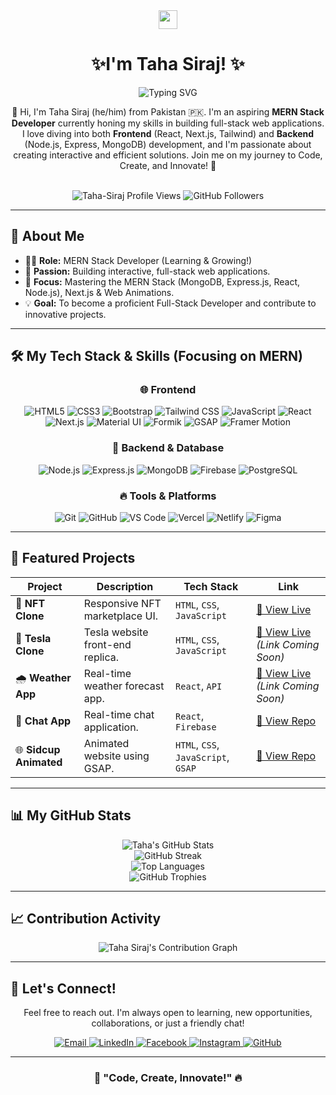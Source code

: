 <div align="center">

  <img src="https://media.giphy.com/media/hvRJCLFzcasrR4ia7z/giphy.gif" width="30px"/> 
  <h1>✨I'm Taha Siraj! ✨</h1>

  <img src="https://readme-typing-svg.herokuapp.com?font=Fira+Code&size=24&pause=1000&color=61DAFB&center=true&width=600&lines=Aspiring+MERN+Stack+Developer+🧑‍💻;JavaScript+Enthusiast+🚀;React+&+Next.js+Lover+❤️;Building+Full-Stack+Apps+🌐;Passionate+Problem+Solver+💡" alt="Typing SVG" />

  <br>
  
  <p>
    👋 Hi, I'm Taha Siraj (he/him) from Pakistan 🇵🇰. I'm an aspiring <b>MERN Stack Developer</b> currently honing my skills in building full-stack web applications. I love diving into both <b>Frontend</b> (React, Next.js, Tailwind) and <b>Backend</b> (Node.js, Express, MongoDB) development, and I'm passionate about creating interactive and efficient solutions. Join me on my journey to Code, Create, and Innovate! 🚀
  </p>

  <br>

  <img src="https://komarev.com/ghpvc/?username=Taha-Siraj&label=Profile%20Views&color=0e75b6&style=flat-square" alt="Taha-Siraj Profile Views" />
  <img src="https://img.shields.io/github/followers/Taha-Siraj?label=Followers&style=social" alt="GitHub Followers"/>
  
</div>

---

## 🚀 About Me

-   👨‍💻 **Role:** MERN Stack Developer (Learning & Growing!)
-   🎨 **Passion:** Building interactive, full-stack web applications.
-   🧠 **Focus:** Mastering the MERN Stack (MongoDB, Express.js, React, Node.js), Next.js & Web Animations.
-   💡 **Goal:** To become a proficient Full-Stack Developer and contribute to innovative projects.

---

## 🛠️ My Tech Stack & Skills (Focusing on MERN)

<div align="center">

  ### 🌐 Frontend
  <img src="https://img.shields.io/badge/HTML5-E34F26?style=for-the-badge&logo=html5&logoColor=white" alt="HTML5"/>
  <img src="https://img.shields.io/badge/CSS3-1572B6?style=for-the-badge&logo=css3&logoColor=white" alt="CSS3"/>
  <img src="https://img.shields.io/badge/Bootstrap-7952B3?style=for-the-badge&logo=bootstrap&logoColor=white" alt="Bootstrap"/>
  <img src="https://img.shields.io/badge/Tailwind_CSS-38B2AC?style=for-the-badge&logo=tailwind-css&logoColor=white" alt="Tailwind CSS"/>
  <img src="https://img.shields.io/badge/JavaScript-F7DF1E?style=for-the-badge&logo=javascript&logoColor=black" alt="JavaScript"/>
  <img src="https://img.shields.io/badge/React-61DAFB?style=for-the-badge&logo=react&logoColor=black" alt="React"/>
  <img src="https://img.shields.io/badge/Next.js-000000?style=for-the-badge&logo=nextdotjs&logoColor=white" alt="Next.js"/>
  <img src="https://img.shields.io/badge/Material%20UI-007FFF?style=for-the-badge&logo=mui&logoColor=white" alt="Material UI"/>
  <img src="https://img.shields.io/badge/Formik-1877F2?style=for-the-badge&logo=formik&logoColor=white" alt="Formik"/>
  <img src="https://img.shields.io/badge/GSAP-88CE02?style=for-the-badge&logo=greensock&logoColor=white" alt="GSAP"/>
  <img src="https://img.shields.io/badge/Framer%20Motion-E10098?style=for-the-badge&logo=framer&logoColor=white" alt="Framer Motion"/>

  ### 🔧 Backend & Database
  <img src="https://img.shields.io/badge/Node.js-339933?style=for-the-badge&logo=node.js&logoColor=white" alt="Node.js"/>
  <img src="https://img.shields.io/badge/Express.js-000000?style=for-the-badge&logo=express&logoColor=white" alt="Express.js"/>
  <img src="https://img.shields.io/badge/MongoDB-47A248?style=for-the-badge&logo=mongodb&logoColor=white" alt="MongoDB"/>
  <img src="https://img.shields.io/badge/Firebase-FFCA28?style=for-the-badge&logo=firebase&logoColor=black" alt="Firebase"/>
  <img src="https://img.shields.io/badge/PostgreSQL-4169E1?style=for-the-badge&logo=postgresql&logoColor=white" alt="PostgreSQL"/>

  ### 🔥 Tools & Platforms
  <img src="https://img.shields.io/badge/Git-F05032?style=for-the-badge&logo=git&logoColor=white" alt="Git"/>
  <img src="https://img.shields.io/badge/GitHub-181717?style=for-the-badge&logo=github&logoColor=white" alt="GitHub"/>
  <img src="https://img.shields.io/badge/VS_Code-007ACC?style=for-the-badge&logo=visual-studio-code&logoColor=white" alt="VS Code"/>
  <img src="https://img.shields.io/badge/Vercel-000000?style=for-the-badge&logo=vercel&logoColor=white" alt="Vercel"/>
  <img src="https://img.shields.io/badge/Netlify-00C7B7?style=for-the-badge&logo=netlify&logoColor=white" alt="Netlify"/>
  <img src="https://img.shields.io/badge/Figma-F24E1E?style=for-the-badge&logo=figma&logoColor=white" alt="Figma"/>

</div>

---

## 🚀 Featured Projects

| Project                                    | Description                       | Tech Stack                                       | Link                                               |
| ------------------------------------------ | --------------------------------- | ------------------------------------------------ | -------------------------------------------------- |
| 🎨 **NFT Clone** | Responsive NFT marketplace UI.    | `HTML`, `CSS`, `JavaScript`                      | [🔗 View Live](https://tahasiraj101.github.io/NFT-clone/) |
| 🚨 **Tesla Clone** | Tesla website front-end replica.  | `HTML`, `CSS`, `JavaScript`                      | [🔗 View Live](#) *(Link Coming Soon)* |
| 🌧 **Weather App** | Real-time weather forecast app.   | `React`, `API`                                   | [🔗 View Live](#) *(Link Coming Soon)* |
| 💬 **Chat App** | Real-time chat application.       | `React`, `Firebase`                              | [🔗 View Repo](https://github.com/Taha-Siraj/Chat-App) |
| 🌐 **Sidcup Animated** | Animated website using GSAP.      | `HTML`, `CSS`, `JavaScript`, `GSAP`              | [🔗 View Repo](https://github.com/Taha-Siraj/Sidcup-Animated-websites-) |

---

## 📊 My GitHub Stats

<div align="center">

  <img src="https://github-readme-stats.vercel.app/api?username=Taha-Siraj&show_icons=true&theme=tokyonight&hide_border=true&include_all_commits=true&count_private=true&custom_title=Taha's%20GitHub%20Stats" alt="Taha's GitHub Stats"/>
  <br/>
  <img src="https://github-readme-streak-stats.herokuapp.com/?user=Taha-Siraj&theme=tokyonight&hide_border=true" alt="GitHub Streak"/>
  <br/>
  <img src="https://github-readme-stats.vercel.app/api/top-langs/?username=Taha-Siraj&layout=compact&theme=tokyonight&hide_border=true&langs_count=10" alt="Top Languages"/>
  <br/>
  <img src="https://github-profile-trophy.vercel.app/?username=Taha-Siraj&theme=tokyonight&no-frame=true&margin-w=15&column=7" alt="GitHub Trophies"/>

</div>

---

## 📈 Contribution Activity

<div align="center">
  <img src="https://ghchart.rshah.org/Taha-Siraj" alt="Taha Siraj's Contribution Graph" />
</div>

---

## 🔗 Let's Connect!

<div align="center">
  <p>Feel free to reach out. I'm always open to learning, new opportunities, collaborations, or just a friendly chat!</p>
  <a href="mailto:Pikachugaming899@gmail.com" target="_blank">
    <img src="https://img.shields.io/badge/Gmail-D14836?style=for-the-badge&logo=gmail&logoColor=white" alt="Email"/>
  </a>
  <a href="https://www.linkedin.com/in/taha-siraj-2331952a8/" target="_blank">
    <img src="https://img.shields.io/badge/LinkedIn-0077B5?style=for-the-badge&logo=linkedin&logoColor=white" alt="LinkedIn"/>
  </a>
  <a href="https://www.facebook.com/profile.php?id=100070531411711" target="_blank">
    <img src="https://img.shields.io/badge/Facebook-1877F2?style=for-the-badge&logo=facebook&logoColor=white" alt="Facebook"/>
  </a>
  <a href="https://www.instagram.com/taha___siraj/" target="_blank">
    <img src="https://img.shields.io/badge/Instagram-E4405F?style=for-the-badge&logo=instagram&logoColor=white" alt="Instagram"/>
  </a>
  <a href="https://github.com/Taha-Siraj" target="_blank">
    <img src="https://img.shields.io/badge/GitHub-181717?style=for-the-badge&logo=github&logoColor=white" alt="GitHub"/>
  </a>
</div>

---

<div align="center">
  <h3>🚀 "Code, Create, Innovate!" 🔥</h3>
</div>
